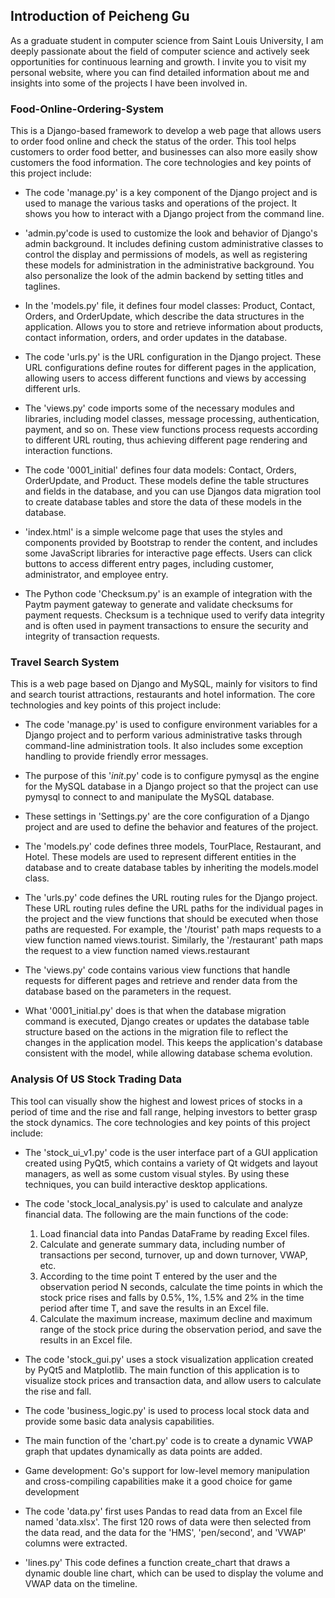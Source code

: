 ## Introduction of Peicheng Gu
As a graduate student in computer science from Saint Louis University, I am deeply passionate about the field of computer science and actively seek opportunities for continuous learning and growth. I invite you to visit my personal website, where you can find detailed information about me and insights into some of the projects I have been involved in.

### Food-Online-Ordering-System

This is a Django-based framework to develop a web page that allows users to order food online and check the status of the order. This tool helps customers to order food better, and businesses can also more easily show customers the food information. The core technologies and key points of this project include:

- The code 'manage.py' is a key component of the Django project and is used to manage the various tasks and operations of the project. It shows you how to interact with a Django project from the command line.
- 'admin.py'code is used to customize the look and behavior of Django's admin background. It includes defining custom administrative classes to control the display and permissions of models, as well as registering these models for administration in the administrative background. You also personalize the look of the admin backend by setting titles and taglines.

- In the 'models.py' file, it defines four model classes: Product, Contact, Orders, and OrderUpdate, which describe the data structures in the application. Allows you to store and retrieve information about products, contact information, orders, and order updates in the database.
- The code 'urls.py' is the URL configuration in the Django project. These URL configurations define routes for different pages in the application, allowing users to access different functions and views by accessing different urls.

- The 'views.py' code imports some of the necessary modules and libraries, including model classes, message processing, authentication, payment, and so on. These view functions process requests according to different URL routing, thus achieving different page rendering and interaction functions.

- The code '0001_initial' defines four data models: Contact, Orders, OrderUpdate, and Product. These models define the table structures and fields in the database, and you can use Djangos data migration tool to create database tables and store the data of these models in the database.
- 'index.html' is a simple welcome page that uses the styles and components provided by Bootstrap to render the content, and includes some JavaScript libraries for interactive page effects. Users can click buttons to access different entry pages, including customer, administrator, and employee entry.
- The Python code 'Checksum.py' is an example of integration with the Paytm payment gateway to generate and validate checksums for payment requests. Checksum is a technique used to verify data integrity and is often used in payment transactions to ensure the security and integrity of transaction requests.

### Travel Search System

This is a web page based on Django and MySQL, mainly for visitors to find and search tourist attractions, restaurants and hotel information. The core technologies and key points of this project include:

- The code 'manage.py' is used to configure environment variables for a Django project and to perform various administrative tasks through command-line administration tools. It also includes some exception handling to provide friendly error messages.

- The purpose of this '_init_.py' code is to configure pymysql as the engine for the MySQL database in a Django project so that the project can use pymysql to connect to and manipulate the MySQL database.

- These settings in 'Settings.py' are the core configuration of a Django project and are used to define the behavior and features of the project.

- The 'models.py' code defines three models, TourPlace, Restaurant, and Hotel. These models are used to represent different entities in the database and to create database tables by inheriting the models.model class.
- The 'urls.py' code defines the URL routing rules for the Django project. These URL routing rules define the URL paths for the individual pages in the project and the view functions that should be executed when those paths are requested. For example, the '/tourist' path maps requests to a view function named views.tourist. Similarly, the '/restaurant' path maps the request to a view function named views.restaurant
- The 'views.py' code contains various view functions that handle requests for different pages and retrieve and render data from the database based on the parameters in the request.
- What '0001_initial.py' does is that when the database migration command is executed, Django creates or updates the database table structure based on the actions in the migration file to reflect the changes in the application model. This keeps the application's database consistent with the model, while allowing database schema evolution.



### Analysis Of US Stock Trading Data

This tool can visually show the highest and lowest prices of stocks in a period of time and the rise and fall range, helping
investors to better grasp the stock dynamics. The core technologies and key points of this project include:

- The 'stock_ui_v1.py' code is the user interface part of a GUI application created using PyQt5, which contains a variety of Qt widgets and layout managers, as well as some custom visual styles. By using these techniques, you can build interactive desktop applications.

- The code 'stock_local_analysis.py' is used to calculate and analyze financial data. The following are the main functions of the code:
  1. Load financial data into Pandas DataFrame by reading Excel files.
  2. Calculate and generate summary data, including number of transactions per second, turnover, up and down turnover, VWAP, etc.
  3. According to the time point T entered by the user and the observation period N seconds, calculate the time points in which the stock price rises and falls by 0.5%, 1%, 1.5% and 2% in the time period after time T, and save the results in an Excel file.
  4. Calculate the maximum increase, maximum decline and maximum range of the stock price during the observation period, and save the results in an Excel file.

- The code 'stock_gui.py' uses a stock visualization application created by PyQt5 and Matplotlib. The main function of this application is to visualize stock prices and transaction data, and allow users to calculate the rise and fall.

- The code 'business_logic.py' is used to process local stock data and provide some basic data analysis capabilities.

- The main function of the 'chart.py' code is to create a dynamic VWAP graph that updates dynamically as data points are added.

- Game development: Go's support for low-level memory manipulation and cross-compiling capabilities make it a good choice for game development
- The code 'data.py' first uses Pandas to read data from an Excel file named 'data.xlsx'. The first 120 rows of data were then selected from the data read, and the data for the 'HMS', 'pen/second', and 'VWAP' columns were extracted.
- 'lines.py' This code defines a function create_chart that draws a dynamic double line chart, which can be used to display the volume and VWAP data on the timeline.








